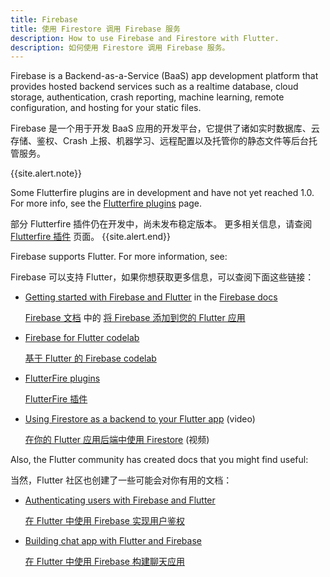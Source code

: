 ```yaml
---
title: Firebase
title: 使用 Firestore 调用 Firebase 服务
description: How to use Firebase and Firestore with Flutter.
description: 如何使用 Firestore 调用 Firebase 服务。
---
```


Firebase is a Backend-as-a-Service (BaaS) app development platform
that provides hosted backend services such as a realtime database,
cloud storage, authentication, crash reporting, machine learning,
remote configuration, and hosting for your static files.

Firebase 是一个用于开发 BaaS 应用的开发平台，它提供了诸如实时数据库、云存储、鉴权、Crash 上报、机器学习、远程配置以及托管你的静态文件等后台托管服务。

{{site.alert.note}}

  Some Flutterfire plugins are in development and have not yet
  reached 1.0. For more info, see the [Flutterfire plugins][] page.
  
  部分 Flutterfire 插件仍在开发中，尚未发布稳定版本。
  更多相关信息，请查阅 [Flutterfire 插件][Flutterfire plugins] 页面。
{{site.alert.end}}

Firebase supports Flutter. For more information, see:

Firebase 可以支持 Flutter，如果你想获取更多信息，可以查阅下面这些链接：

* [Getting started with Firebase and Flutter][started]
   in the [Firebase docs][]
  
  [Firebase 文档][Firebase docs] 中的 [将 Firebase 添加到您的 Flutter 应用][started]

* [Firebase for Flutter codelab][codelab]

  [基于 Flutter 的 Firebase codelab][codelab-cn]

* [FlutterFire plugins][Flutterfire plugins]
  
  [FlutterFire 插件][Flutterfire plugins]
  
* [Using Firestore as a backend to your Flutter app][video] (video)
   
  [在你的 Flutter 应用后端中使用 Firestore][video-bilibili] (视频)

Also, the Flutter community has created docs that you might find useful:

当然，Flutter 社区也创建了一些可能会对你有用的文档：

* [Authenticating users with Firebase and Flutter][authenticating]
   
  [在 Flutter 中使用 Firebase 实现用户鉴权][authenticating]
   
* [Building chat app with Flutter and Firebase][chat app]
   
  [在 Flutter 中使用 Firebase 构建聊天应用][chat app]


[Flutterfire plugins]: {{site.github}}/FirebaseExtended/flutterfire
[Firebase docs]: {{site.firebase}}/docs
[codelab]: {{site.codelabs}}/codelabs/flutter-firebase
[started]: {{site.firebase}}/docs/flutter/setup
[video]: https://www.youtube.com/watch?v=DqJ_KjFzL9I&t=38s
[authenticating]: https://flutterdoc.com/mobileauthenticating-users-with-firebase-and-flutter-240c5557ac7f
[chat app]: {{site.medium}}/flutter-community/building-a-chat-app-with-flutter-and-firebase-from-scratch-9eaa7f41782e
[video-bilibili]: https://www.bilibili.com/video/av55809997/
[codelab-cn]: {{site.codelabs}}/codelabs/flutter-firebase-cn/index.html
